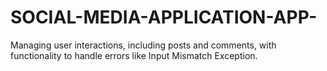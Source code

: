 # SOCIAL-MEDIA-APPLICATION-APP-
Managing user interactions, including posts and comments, with functionality to handle errors like Input  Mismatch Exception.  
